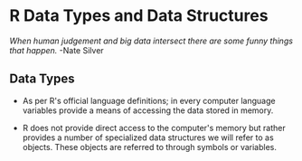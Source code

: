 # R Data Types and Data Structures

*When human judgement and big data intersect there are some funny things that happen.* 
-Nate Silver 

## Data Types

- As per R's official language definitions; in every computer language variables provide a means of accessing the data stored in memory. 

- R does not provide direct access to the computer's memory but rather provides a number of specialized data structures we will refer to as objects. These objects are referred to through symbols or variables. 
